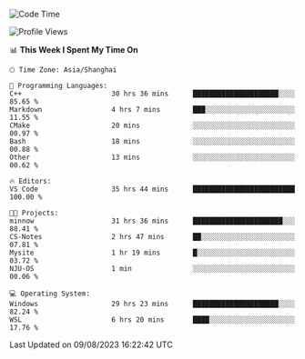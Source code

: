 <!--START_SECTION:waka-->
![Code Time](http://img.shields.io/badge/Code%20Time-1%2C140%20hrs%2018%20mins-blue)

![Profile Views](http://img.shields.io/badge/Profile%20Views-1-blue)

📊 **This Week I Spent My Time On** 

```text
🕑︎ Time Zone: Asia/Shanghai

💬 Programming Languages: 
C++                      30 hrs 36 mins      █████████████████████░░░░   85.65 % 
Markdown                 4 hrs 7 mins        ███░░░░░░░░░░░░░░░░░░░░░░   11.55 % 
CMake                    20 mins             ░░░░░░░░░░░░░░░░░░░░░░░░░   00.97 % 
Bash                     18 mins             ░░░░░░░░░░░░░░░░░░░░░░░░░   00.88 % 
Other                    13 mins             ░░░░░░░░░░░░░░░░░░░░░░░░░   00.62 % 

🔥 Editors: 
VS Code                  35 hrs 44 mins      █████████████████████████   100.00 % 

🐱‍💻 Projects: 
minnow                   31 hrs 36 mins      ██████████████████████░░░   88.41 % 
CS-Notes                 2 hrs 47 mins       ██░░░░░░░░░░░░░░░░░░░░░░░   07.81 % 
Mysite                   1 hr 19 mins        █░░░░░░░░░░░░░░░░░░░░░░░░   03.72 % 
NJU-OS                   1 min               ░░░░░░░░░░░░░░░░░░░░░░░░░   00.06 % 

💻 Operating System: 
Windows                  29 hrs 23 mins      █████████████████████░░░░   82.24 % 
WSL                      6 hrs 20 mins       ████░░░░░░░░░░░░░░░░░░░░░   17.76 % 
```


 Last Updated on 09/08/2023 16:22:42 UTC
<!--END_SECTION:waka-->